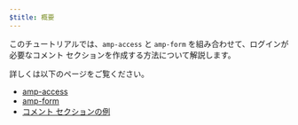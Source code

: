 ```yaml
---
$title: 概要
---
```


このチュートリアルでは、`amp-access` と `amp-form` を組み合わせて、ログインが必要なコメント セクションを作成する方法について解説します。

詳しくは以下のページをご覧ください。

- [amp-access](/ja/docs/reference/components/amp-access.html)
- [amp-form](/ja/docs/reference/components/amp-form.html)
- [コメント セクションの例](https://ampbyexample.com/samples_templates/comment_section/)
